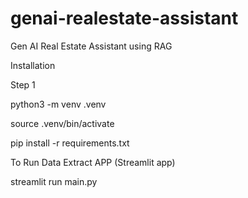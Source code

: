 # genai-realestate-assistant
Gen AI Real Estate Assistant using RAG

Installation

Step 1 

python3 -m venv .venv

source .venv/bin/activate

pip install -r requirements.txt

To Run Data Extract APP (Streamlit app)

streamlit run main.py